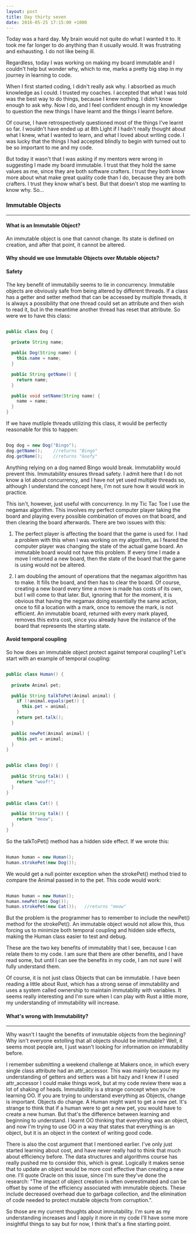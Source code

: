 ```yaml
---
layout: post
title: Day thirty seven
date: 2016-05-25 17:15:00 +1000
---
```


Today was a hard day.  My brain would not quite do what I wanted it to.  It took me far longer to do anything than it usually would.  It was frustrating and exhausting.  I do not like being ill.

Regardless, today I was working on making my board immutable and I couldn't help but wonder why, which to me, marks a pretty big step in my journey in learning to code.

When I first started coding, I didn't really ask why.  I absorbed as much knowledge as I could.  I trusted my coaches.  I accepted that what I was told was the best way to do things, because I knew nothing.  I didn't know enough to ask why.  Now I do, and I feel confident enough in my knowledge to question the new things I have learnt and the things I learnt before.

Of course, I have retrospectively questioned most of the things I've learnt so far.  I wouldn't have ended up at 8th Light if I hadn't really thought about what I knew, what I wanted to learn, and what I loved about writing code.  I was lucky that the things I had accepted blindly to begin with turned out to be so important to me and my code.

But today it wasn't that I was asking if my mentors were wrong in suggesting I made my board immutable.  I trust that they hold the same values as me, since they are both software crafters.  I trust they both know more about what make great quality code than I do, because they are both crafters.  I trust they know what's best.  But that doesn't stop me wanting to know why.  So...

### Immutable Objects
-----

#### What is an Immutable Object?

An immutable object is one that cannot change.  Its state is defined on creation, and after that point, it cannot be altered.

#### Why should we use Immutable Objects over Mutable objects?

#### Safety

The key benefit of immutabiliy seems to lie in concurrency.  Immutable objects are obviously safe from being altered by different threads.  If a class has a getter and setter method that can be accessed by multiple threads, it is always a possibility that one thread could set an attribute and then wish to read it, but in the meantime another thread has reset that attribute.  So were we to have this class: 

```java

public class Dog {
  
  private String name;

  public Dog(String name) {
    this.name = name;
  }

  public String getName() {
    return name;
  }

  public void setName(String name) {
    name = name;
  }
}

```

If we have mutliple threads utilizing this class, it would be perfectly reasonable for this to happen:

```java

Dog dog = new Dog("Bingo");
dog.getName();    //returns "Bingo"
dog.getName();    //returns "Goofy"

```

Anything relying on a dog named Bingo would break.  Immutability would prevent this.  Immutability ensures thread safety.  I admit here that I do not know a lot about concurrency, and I have not yet used multiple threads so, although I understand the concept here, I'm not sure how it would work in practice.

This isn't, however, just useful with concurrency.  In my Tic Tac Toe I use the negamax algorithm.  This involves my perfect computer player taking the board and playing every possible combination of moves on that board, and then clearing the board afterwards.  There are two issues with this:

1.  The perfect player is affecting the board that the game is used for.  I had a problem with this when I was working on my algorithm, as I feared the computer player was changing the state of the actual game board.  An immutable board would not have this problem.  If every time I made a move I returned a new board, then the state of the board that the game is using would not be altered.

2.  I am doubling the amount of operations that the negamax algorithm has to make.  It fills the board, and then has to clear the board.  Of course, creating a new board every time a move is made has costs of its own, but I will come to that later.  But, ignoring that for the moment, it is obvious that having the negamax doing essentially the same action, once to fill a location with a mark, once to remove the mark, is not efficient.  An immutable board, returned with every mark played, removes this extra cost, since you already have the instance of the board that represents the starting state.

#### Avoid temporal coupling

So how does an immutable object protect against temporal coupling?  Let's start with an example of temporal coupling:

```java

public class Human() {
  
  private Animal pet;

  public String talkToPet(Animal animal) {
    if (!animal.equals(pet)) {
      this.pet = animal;
    }
    return pet.talk();
  }

  public newPet(Animal animal) {
    this.pet = animal;
  }
}

```

```java

public class Dog() {
  
  public String talk() {
    return "woof!";
  }
}

public class Cat() {

  public String talk() {
    return "meow";
  }
}

```

So the talkToPet() method has a hidden side effect.  If we wrote this: 

```java

Human human = new Human();
human.strokePet(new Dog());

```

We would get a null pointer exception when the strokePet() method tried to compare the Animal passed in to the pet.  This code would work: 

```java

Human human = new Human();
human.newPet(new Dog());
human.strokePet(new Cat());   //returns "meow"

```

But the problem is the programmer has to remember to include the newPet() method for the strokePet().  An immutable object would not allow this, thus forcing us to minimize both temporal coupling and hidden side effects, making the Human class easier to test and debug.

These are the two key benefits of immutablity that I see, because I can relate them to my code.  I am sure that there are other benefits, and I have read some, but until I can see the benefits in my code, I am not sure I will fully understand them.

Of course, it is not just class Objects that can be immutable.  I have been reading a little about Rust, which has a strong sense of immutability and uses a system called ownership to maintain immutablity with variables.  It seems really interesting and I'm sure when I can play with Rust a little more, my understanding of immutability will increase.

#### What's wrong with Immutability?
-----

Why wasn't I taught the benefits of immutable objects from the beginning?  Why isn't everyone extolling that all objects should be immutable?  Well, it seems most people are, I just wasn't looking for information on immutability before.  

I remember submitting a weekend challenge at Makers once, in which every single class attribute had an attr_accessor.  This was mainly because my understanding of getters and setters was a bit hazy and I knew if I used attr_accessor I could make things work, but at my code review there was a lot of shaking of heads.  Immutability is a strange concept when you're learning OO.  If you are trying to understand everything as Objects, change is important.  Objects do change.  A Human might want to get a new pet.  It's strange to think that if a human were to get a new pet, you would have to create a new human.  But that's the difference between learning and beginning to understand.  I learnt OO thinking that everything was an object, and now I'm trying to use OO in a way that states that everything is an object, but it is an object in the context of writing good code.

There is also the cost argument that I mentioned earlier.  I've only just started learning about cost, and have never really had to think that much about efficiency before.  The data structures and algorithms course has really pushed me to consider this, which is great.  Logically it makes sense that to update an object would be more cost effective than creating a new one.  I'll quote Oracle on this issue, since I'm sure they've done the research: "The impact of object creation is often overestimated and can be offset by some of the efficiency associated with immutable objects. These include decreased overhead due to garbage collection, and the elimination of code needed to protect mutable objects from corruption.".

So those are my current thoughts about immutability.  I'm sure as my understanding increases and I apply it more in my code I'll have some more insightful things to say but for now, I think that's a fine starting point.

